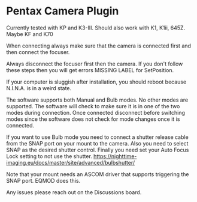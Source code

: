 ﻿# Pentax Camera Plugin

Currently tested with KP and K3-III. Should also work with K1, K1ii, 645Z.  Maybe KF and K70

When connecting always make sure that the camera is connected first and then connect the focuser.

Always disconnect the focuser first then the camera.  If you don't follow these steps then you will get errors MISSING LABEL for SetPosition.

If your computer is sluggish after installation, you should reboot because N.I.N.A. is in a weird state.

The software supports both Manual and Bulb modes.  No other modes are supported.  The software will check to make sure it is in one of the two modes during connection.  Once connected disconnect before switching modes since the software does not check for mode changes once it is connected. 

If you want to use Bulb mode you need to connect a shutter release cable from the SNAP port on your mount to the camera. Also you need to select SNAP as the desired shutter control. Finally you need set your Auto Focus Lock setting to not use the shutter.
https://nighttime-imaging.eu/docs/master/site/advanced/bulbshutter/

Note that your mount needs an ASCOM driver that supports triggering the SNAP port.  EQMOD does this.

Any issues please reach out on the Discussions board.
